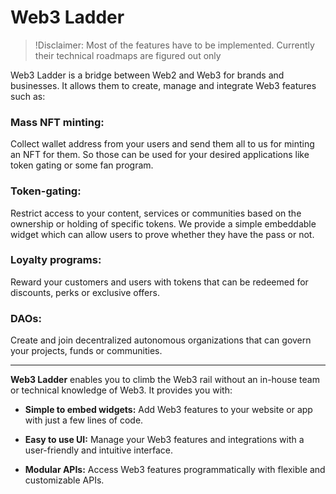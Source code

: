 # Web3 Ladder

> !Disclaimer: Most of the features have to be implemented. Currently their technical roadmaps are figured out only

Web3 Ladder is a bridge between Web2 and Web3 for brands and businesses. It allows them to create, manage and integrate Web3 features such as:

### Mass NFT minting: 
Collect wallet address from your users and send them all to us for minting an NFT for them. So those can be used for your desired applications like token gating or some fan program.

### Token-gating: 
Restrict access to your content, services or communities based on the ownership or holding of specific tokens. We provide a simple embeddable widget which can allow users to prove whether they have the pass or not.  

### Loyalty programs: 
Reward your customers and users with tokens that can be redeemed for discounts, perks or exclusive offers.  

### DAOs:
Create and join decentralized autonomous organizations that can govern your projects, funds or communities.
<hr></hr>

**Web3 Ladder** enables you to climb the Web3 rail without an in-house team or technical knowledge of Web3. 
It provides you with:

- **Simple to embed widgets:** Add Web3 features to your website or app with just a few lines of code.  

- **Easy to use UI:** Manage your Web3 features and integrations with a user-friendly and intuitive interface.  

- **Modular APIs:** Access Web3 features programmatically with flexible and customizable APIs.  